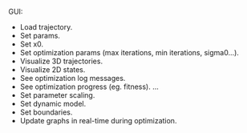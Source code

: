 GUI:
- Load trajectory.
- Set params.
- Set x0.
- Set optimization params (max iterations, min iterations, sigma0...).
- Visualize 3D trajectories.
- Visualize 2D states.
- See optimization log messages.
- See optimization progress (eg. fitness).
...
- Set parameter scaling.
- Set dynamic model.
- Set boundaries.
- Update graphs in real-time during optimization.